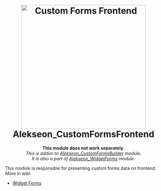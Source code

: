 <h1 align="center">  
<br/>
  <img src="https://i.imgur.com/b2oclHA.png" alt="Custom Forms Frontend" width="400">  
  <br>  
  Alekseon_CustomFormsFrontend
  <br>  
</h1>  
<p align="center">
<strong>This module does not work separately.</strong>
<br>
<i>This is addon to <a href="https://github.com/Alekseon/magento2-custom-forms-builder">Alekseon_CustomFormsBuilder</a> module.</i>
<br>
<i>It is also a part of <a href="https://github.com/Alekseon/magento2-widget-forms">Alekseon_WidgetForms</a> module.</i>
<br>
</p>
<p>
This module is responsible for presenting custom forms data on frontend.
<br>
More in wiki:
<br>
<ul>
<li><a href="https://github.com/Alekseon/magento2-widget-forms/wiki">Widget Forms</a></li>
</ul>
</p>
